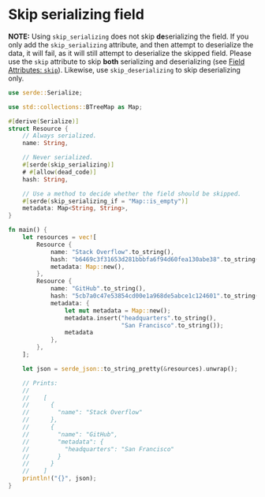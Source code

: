 # Skip serializing field

**NOTE:** Using `skip_serializing` does not skip **de**serializing the field. If
you only add the `skip_serializing` attribute, and then attempt to deserialize
the data, it will fail, as it will still attempt to deserialize the skipped
field. Please use the `skip` attribute to skip **both** serializing and
deserializing (see [Field Attributes: `skip`][attr-skip]). Likewise, use
`skip_deserializing` to skip deserializing only.

[attr-skip]: field-attrs.md#skip

```rust
use serde::Serialize;

use std::collections::BTreeMap as Map;

#[derive(Serialize)]
struct Resource {
    // Always serialized.
    name: String,

    // Never serialized.
    #[serde(skip_serializing)]
    # #[allow(dead_code)]
    hash: String,

    // Use a method to decide whether the field should be skipped.
    #[serde(skip_serializing_if = "Map::is_empty")]
    metadata: Map<String, String>,
}

fn main() {
    let resources = vec![
        Resource {
            name: "Stack Overflow".to_string(),
            hash: "b6469c3f31653d281bbbfa6f94d60fea130abe38".to_string(),
            metadata: Map::new(),
        },
        Resource {
            name: "GitHub".to_string(),
            hash: "5cb7a0c47e53854cd00e1a968de5abce1c124601".to_string(),
            metadata: {
                let mut metadata = Map::new();
                metadata.insert("headquarters".to_string(),
                                "San Francisco".to_string());
                metadata
            },
        },
    ];

    let json = serde_json::to_string_pretty(&resources).unwrap();

    // Prints:
    //
    //    [
    //      {
    //        "name": "Stack Overflow"
    //      },
    //      {
    //        "name": "GitHub",
    //        "metadata": {
    //          "headquarters": "San Francisco"
    //        }
    //      }
    //    ]
    println!("{}", json);
}
```
